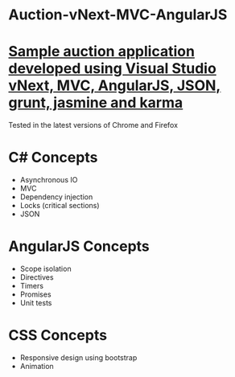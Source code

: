 # Auction-vNext-MVC-AngularJS
<div>
  <h1><a href="http://chenyard.azurewebsites.net/" target="_blank">Sample auction application developed using Visual Studio vNext, MVC, AngularJS, JSON, grunt, jasmine and karma</a></h1>
</div>

<p>Tested in the latest versions of Chrome and Firefox</p>

<div>
  <h1>C# Concepts</h1>
  <ul>
    <li>Asynchronous IO</li>
    <li>MVC</li>
    <li>Dependency injection</li>
    <li>Locks (critical sections)</li>
    <li>JSON</li>
  </ul>
</div>

<div>
  <h1>AngularJS Concepts</h1>
  <ul>
    <li>Scope isolation</li>
    <li>Directives</li>
    <li>Timers</li>
    <li>Promises</li>
    <li>Unit tests</li>
  </ul>
</div>
  
<div>
  <h1>CSS Concepts</h1>
  <ul>
    <li>Responsive design using bootstrap</li>
    <li>Animation</li>
  </ul>
</div>
